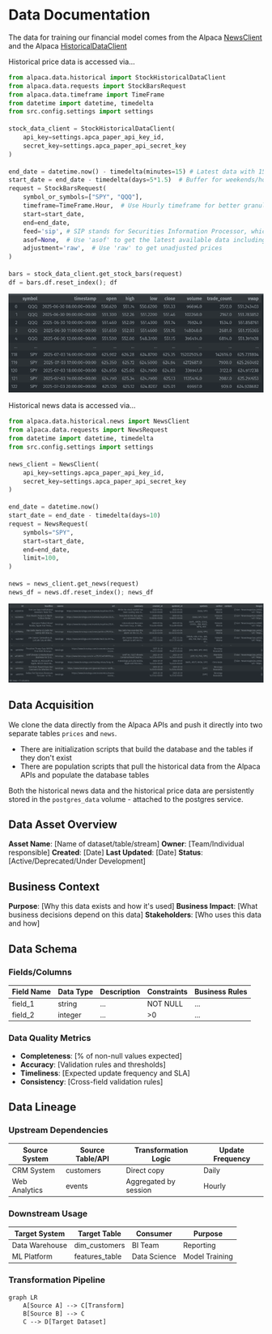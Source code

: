 # Data Documentation

The data for training our financial model comes from the Alpaca [NewsClient](https://docs.alpaca.markets/reference/news-3) and the Alpaca [HistoricalDataClient](https://docs.alpaca.markets/reference/stockbars)

Historical price data is accessed via...
```python
from alpaca.data.historical import StockHistoricalDataClient
from alpaca.data.requests import StockBarsRequest
from alpaca.data.timeframe import TimeFrame
from datetime import datetime, timedelta
from src.config.settings import settings

stock_data_client = StockHistoricalDataClient(
    api_key=settings.apca_paper_api_key_id,
    secret_key=settings.apca_paper_api_secret_key
)

end_date = datetime.now() - timedelta(minutes=15) # Latest data with 15 min buffer
start_date = end_date - timedelta(days=5*1.5)  # Buffer for weekends/holidays
request = StockBarsRequest(
    symbol_or_symbols=["SPY", "QQQ"],
    timeframe=TimeFrame.Hour,  # Use Hourly timeframe for better granularity
    start=start_date,
    end=end_date,
    feed='sip', # SIP stands for Securities Information Processor, which provides consolidated data. Better than 'iex'
    asof=None,  # Use 'asof' to get the latest available data including extended hours
    adjustment='raw',  # Use 'raw' to get unadjusted prices
)

bars = stock_data_client.get_stock_bars(request)
df = bars.df.reset_index(); df
```
![](../artifacts/prices_df_screenshot.png "Prices Dataframe")

Historical news data is accessed via...
```python
from alpaca.data.historical.news import NewsClient
from alpaca.data.requests import NewsRequest
from datetime import datetime, timedelta
from src.config.settings import settings

news_client = NewsClient(
    api_key=settings.apca_paper_api_key_id,
    secret_key=settings.apca_paper_api_secret_key
)

end_date = datetime.now()
start_date = end_date - timedelta(days=10)
request = NewsRequest(
    symbols="SPY",
    start=start_date,
    end=end_date,
    limit=100,
)

news = news_client.get_news(request)
news_df = news.df.reset_index(); news_df
```
![](../artifacts/news_df_screenshot.png "News Dataframe")


## Data Acquisition

We clone the data directly from the Alpaca APIs and push it directly into two separate tables `prices` and `news`. 

- There are initialization scripts that build the database and the tables if they don't exist
- There are population scripts that pull the historical data from the Alpaca APIs and populate the database tables

Both the historical news data and the historical price data are persistently stored in the `postgres_data` volume - attached to the postgres service.

## Data Asset Overview
**Asset Name**: [Name of dataset/table/stream]
**Owner**: [Team/Individual responsible]
**Created**: [Date]
**Last Updated**: [Date]
**Status**: [Active/Deprecated/Under Development]

## Business Context
**Purpose**: [Why this data exists and how it's used]
**Business Impact**: [What business decisions depend on this data]
**Stakeholders**: [Who uses this data and how]

## Data Schema
### Fields/Columns
| Field Name | Data Type | Description | Constraints | Business Rules |
|------------|-----------|-------------|-------------|----------------|
| field_1 | string | ... | NOT NULL | ... |
| field_2 | integer | ... | >0 | ... |

### Data Quality Metrics
- **Completeness**: [% of non-null values expected]
- **Accuracy**: [Validation rules and thresholds]
- **Timeliness**: [Expected update frequency and SLA]
- **Consistency**: [Cross-field validation rules]

## Data Lineage
### Upstream Dependencies
| Source System | Source Table/API | Transformation Logic | Update Frequency |
|---------------|------------------|---------------------|------------------|
| CRM System | customers | Direct copy | Daily |
| Web Analytics | events | Aggregated by session | Hourly |

### Downstream Usage
| Target System | Target Table | Consumer | Purpose |
|---------------|--------------|----------|---------|
| Data Warehouse | dim_customers | BI Team | Reporting |
| ML Platform | features_table | Data Science | Model Training |

### Transformation Pipeline
```mermaid
graph LR
    A[Source A] --> C[Transform]
    B[Source B] --> C
    C --> D[Target Dataset]
```